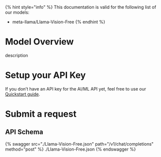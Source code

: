 [#references:start]: <> ({ "template": "openapi" })
{% hint style="info" %}
This documentation is valid for the following list of our models:
* meta-llama/Llama-Vision-Free
{% endhint %}

# Model Overview
description

# Setup your API Key
If you don’t have an API key for the AI/ML API yet, feel free to use our [Quickstart guide](https://docs.aimlapi.com/quickstart/setting-up).

# Submit a request
## API Schema
{% swagger src="./Llama-Vision-Free.json" path="/v1/chat/completions" method="post" %}
./Llama-Vision-Free.json
{% endswagger %}

[#references:end]: <> ({})